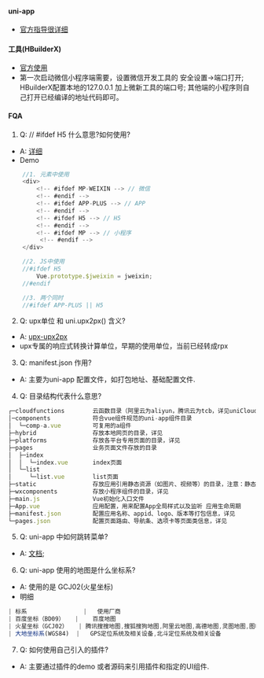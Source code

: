 #### uni-app
- [官方指导很详细](https://uniapp.dcloud.net.cn/)


#### 工具(HBuilderX)
- [官方使用](https://ask.dcloud.net.cn/docs/#//ask.dcloud.net.cn/article/35583)
- 第一次启动微信小程序端需要，设置微信开发工具的 安全设置->端口打开; HBuilderX配置本地的127.0.0.1 加上微新工具的端口号; 其他端的小程序则自己打开已经编译的地址代码即可。

####  FQA
1. Q: // #ifdef H5 什么意思?如何使用?
- A: [详细](https://zhuanlan.zhihu.com/p/101922803)
- Demo
```javascript
    //1. 元素中使用
    <div>
        <!-- #ifdef MP-WEIXIN --> // 微信
        <!-- #endif -->
        <!-- #ifdef APP-PLUS --> // APP
        <!-- #endif -->
        <!-- #ifdef H5 --> // H5
        <!-- #endif -->
        <!-- #ifdef MP --> // 小程序
         <!-- #endif -->
    </div>

    //2. JS中使用
    //#ifdef H5
        Vue.prototype.$jweixin = jweixin;
    //#endif

    //3. 两个同时
    //#ifdef APP-PLUS || H5
```

2. Q: upx单位 和 uni.upx2px() 含义?
- A: [upx-upx2px](https://www.cnblogs.com/putao1/p/10141875.html)
- upx专属的响应式转换计算单位，早期的使用单位，当前已经转成rpx

3. Q: manifest.json 作用?
- A: 主要为uni-app 配置文件，如打包地址、基础配置文件.

4. Q: 目录结构代表什么意思?
```js
┌─cloudfunctions        云函数目录（阿里云为aliyun，腾讯云为tcb，详见uniCloud）
│─components            符合vue组件规范的uni-app组件目录
│  └─comp-a.vue         可复用的a组件
├─hybrid                存放本地网页的目录，详见
├─platforms             存放各平台专用页面的目录，详见
├─pages                 业务页面文件存放的目录
│  ├─index
│  │  └─index.vue       index页面
│  └─list
│     └─list.vue        list页面
├─static                存放应用引用静态资源（如图片、视频等）的目录，注意：静态资源只能存放于此
├─wxcomponents          存放小程序组件的目录，详见
├─main.js               Vue初始化入口文件
├─App.vue               应用配置，用来配置App全局样式以及监听 应用生命周期
├─manifest.json         配置应用名称、appid、logo、版本等打包信息，详见
└─pages.json            配置页面路由、导航条、选项卡等页面类信息，详见

```

5. Q: uni-app 中如何跳转菜单?
- A: [文档](https://uniapp.dcloud.net.cn/component/navigator?id=navigator);

6. Q: uni-app 使用的地图是什么坐标系?
- A: 使用的是 GCJ02(火星坐标)
- 明细
```js
| 标系	            |   使用厂商
| 百度坐标（BD09）   |	百度地图
| 火星坐标（GCJ02）	| 腾讯搜搜地图,搜狐搜狗地图,阿里云地图,高德地图,灵图地图,图吧地图
| 大地坐标系(WGS84)  |	GPS定位系统及相关设备,北斗定位系统及相关设备

```

7. Q: 如何使用自己引入的插件?
- A: 主要通过插件的demo 或者源码来引用插件和指定的UI组件.